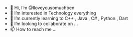 - 👋 Hi, I’m @Iloveyousomuchben
- 👀 I’m interested in Technology everything
- 🌱 I’m currently learning to C++ , Java , C# , Python , Dart
- 💞️ I’m looking to collaborate on ...
- 📫 How to reach me ...

<!---
Iloveyousomuchben/Iloveyousomuchben is a ✨ special ✨ repository because its `README.md` (this file) appears on your GitHub profile.
You can click the Preview link to take a look at your changes.
--->
